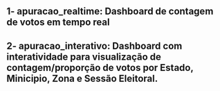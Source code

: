 ## 1- apuracao_realtime: Dashboard de contagem de votos em tempo real

## 2- apuracao_interativo: Dashboard com interatividade para visualização de contagem/proporção de votos por Estado, Minicipio, Zona e Sessão Eleitoral.
